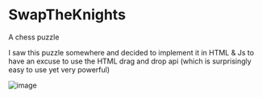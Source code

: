 # SwapTheKnights

A chess puzzle

I saw this puzzle somewhere and decided to implement it in HTML & Js to have an excuse to use the HTML drag and drop api (which is surprisingly easy to use yet very powerful)

![image](https://user-images.githubusercontent.com/45497981/223874004-84792b92-737c-40d2-a4c9-d19ba6b2f0c6.png)
